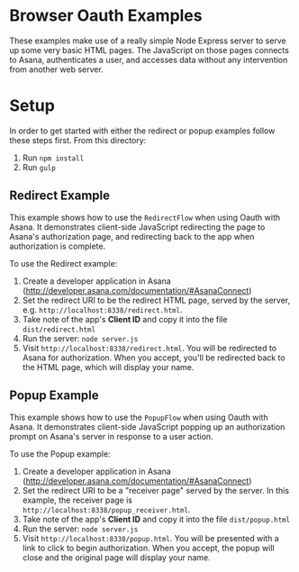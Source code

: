 # Browser Oauth Examples

These examples make use of a really simple Node Express server to serve up
some very basic HTML pages. The JavaScript on those pages connects to Asana,
authenticates a user, and accesses data without any intervention from another
web server.

# Setup
In order to get started with either the redirect or popup examples follow these steps first. From this directory:

  1. Run `npm install`
  2. Run `gulp`

## Redirect Example

This example shows how to use the `RedirectFlow` when using Oauth with Asana.
It demonstrates client-side JavaScript redirecting the page to Asana's
authorization page, and redirecting back to the app when authorization is
complete.

To use the Redirect example:

  1. Create a developer application in Asana (http://developer.asana.com/documentation/#AsanaConnect)
  2. Set the redirect URI to be the redirect HTML page, served by the server, e.g. `http://localhost:8338/redirect.html`.
  3. Take note of the app's **Client ID** and copy it into the file `dist/redirect.html`
  4. Run the server: `node server.js`
  5. Visit `http://localhost:8338/redirect.html`. You will be redirected to Asana for authorization. When you accept, you'll be redirected back to the HTML page, which will display your name.

## Popup Example

This example shows how to use the `PopupFlow` when using Oauth with Asana.
It demonstrates client-side JavaScript popping up an authorization prompt
on Asana's server in response to a user action.

To use the Popup example:

  1. Create a developer application in Asana (http://developer.asana.com/documentation/#AsanaConnect)
  2. Set the redirect URI to be a "receiver page" served by the server. In this example, the receiver page is `http://localhost:8338/popup_receiver.html`.
  3. Take note of the app's **Client ID** and copy it into the file `dist/popup.html`
  4. Run the server: `node server.js`
  5. Visit `http://localhost:8338/popup.html`. You will be presented with a link to click to begin authorization. When you accept, the popup will close and the original page will display your name.


